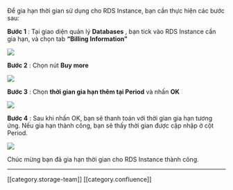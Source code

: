 Để gia hạn thời gian sử dụng cho RDS Instance, bạn cần thực hiện các bước sau:

 **Bước 1** : Tại giao diện quản lý  **Databases** , bạn tick vào RDS Instance cần gia hạn, và chọn tab  **“Billing Information”** 

![](images/storage/image2019-7-18_15-34-22.png)

 **Bước 2** : Chọn nút  **Buy more** 

![](images/storage/image2019-7-18_15-34-44.png)

 **Bước 3** : Chọn  **thời gian gia hạn thêm tại Period**  và nhấn  **OK** 

![](images/storage/image2019-7-18_15-35-3.png)

 **Bước 4** : Sau khi nhấn OK, bạn sẽ thanh toán với thời gian gia hạn tương ứng. Nếu gia hạn thành công, bạn sẽ thấy thời gian được cập nhập ở cột Period.

![](images/storage/image2019-7-18_15-35-34.png)

Chúc mừng bạn đã gia hạn thời gian cho RDS Instance thành công.



*****

[[category.storage-team]] 
[[category.confluence]] 
